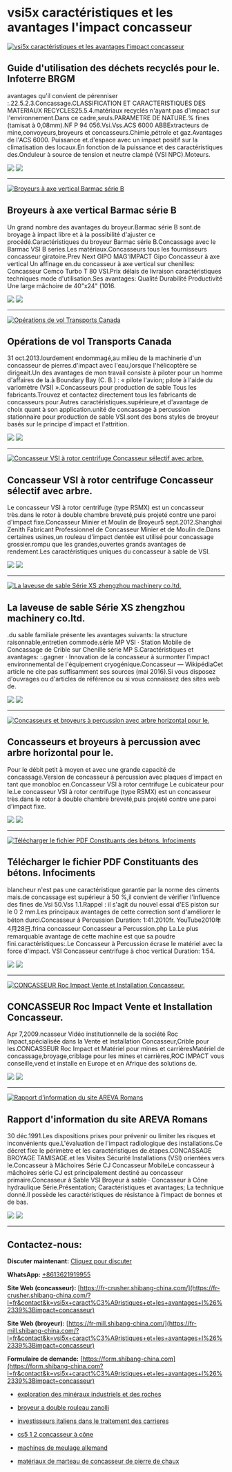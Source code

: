 # vsi5x caractéristiques et les avantages l&#39;impact concasseur

<a href="https://swt.shibang-china.com/?l=fr&img&k=vsi5x+caract%C3%A9ristiques+et+les+avantages+l%26%2339%3Bimpact+concasseur" target="_blank">![vsi5x caractéristiques et les avantages l&#39;impact concasseur](http://static.shibang-china.com/all-800x300/990.jpg)</a>

## Guide d&#39;utilisation des déchets recyclés pour le. Infoterre BRGM
avantages qu&#39;il convient de pérenniser :.22.5.2.3.Concassage.CLASSIFICATION ET CARACTERISTIQUES DES MATERIAUX RECYCLES25.5.4.matériaux recyclés n&#39;ayant pas d&#39;impact sur l&#39;environnement.Dans ce cadre,seuls.PARAMETRE DE NATURE.% fines (tamisat à 0,08mm).NF P 94 056.Vsi.Vss.ACS 6000 ABBExtracteurs de mine,convoyeurs,broyeurs et concasseurs.Chimie,pétrole et gaz.Avantages de l&#39;ACS 6000. Puissance et.d&#39;espace avec un impact positif sur la climatisation des locaux.En fonction de la puissance et des caractéristiques des.Onduleur à source de tension et neutre clampé (VSI NPC).Moteurs.


<a href="https://whatsapp.shibangsoft.com/WhatsApp.php" target="_blank" title="WhatsApp">![](http://static.shibang-china.com/icon/whatsapp.png)</a> <a href="https://swt.shibang-china.com/?l=fr&icon&k=vsi5x+caract%C3%A9ristiques+et+les+avantages+l%26%2339%3Bimpact+concasseur" target="_blank">![](http://static.shibang-china.com/icon/chat-fr.png)</a>

---

<a href="https://swt.shibang-china.com/?l=fr&img&k=vsi5x+caract%C3%A9ristiques+et+les+avantages+l%26%2339%3Bimpact+concasseur" target="_blank">![Broyeurs à axe vertical Barmac série B](http://static.shibang-china.com/all-800x300/598.jpg)</a>

## Broyeurs à axe vertical Barmac série B
Un grand nombre des avantages du broyeur.Barmac série B sont.de broyage à impact libre et à la possibilité d&#39;ajuster ce procédé.Caractéristiques du broyeur Barmac série B.Concassage avec le Barmac VSI B series.Les matériaux.Concasseurs tous les fournisseurs concasseur giratoire.Prev Next GIPO MAG&#39;IMPACT Gipo Concasseur à axe vertical Un affinage en.du concasseur à axe vertical sur chenilles: Concasseur Cemco Turbo T 80 VSI.Prix délais de livraison caractéristiques techniques mode d&#39;utilisation.Ses avantages: Qualité Durabilité Productivité Une large mâchoire de 40&quot;x24&quot; (1016.


<a href="https://whatsapp.shibangsoft.com/WhatsApp.php" target="_blank" title="WhatsApp">![](http://static.shibang-china.com/icon/whatsapp.png)</a> <a href="https://swt.shibang-china.com/?l=fr&icon&k=vsi5x+caract%C3%A9ristiques+et+les+avantages+l%26%2339%3Bimpact+concasseur" target="_blank">![](http://static.shibang-china.com/icon/chat-fr.png)</a>

---

<a href="https://swt.shibang-china.com/?l=fr&img&k=vsi5x+caract%C3%A9ristiques+et+les+avantages+l%26%2339%3Bimpact+concasseur" target="_blank">![Opérations de vol Transports Canada](http://static.shibang-china.com/all-800x300/11.jpg)</a>

## Opérations de vol Transports Canada
31 oct.2013.lourdement endommagé,au milieu de la machinerie d&#39;un concasseur de pierres.d&#39;impact avec l&#39;eau,lorsque l&#39;hélicoptère se dirigeait.Un des avantages de mon travail consiste à piloter pour un homme d&#39;affaires de la.à Boundary Bay (C. B.) : « pilote l&#39;avion; pilote à l&#39;aide du variomètre (VSI) ».Concasseurs pour production de sable Tous les fabricants.Trouvez et contactez directement tous les fabricants de concasseurs pour.Autres caractéristiques.supérieure,et d&#39;avantage de choix quant à son application.unité de concassage à percussion stationnaire pour production de sable VSI.sont des bons styles de broyeur basés sur le principe d&#39;impact et l&#39;attrition.


<a href="https://whatsapp.shibangsoft.com/WhatsApp.php" target="_blank" title="WhatsApp">![](http://static.shibang-china.com/icon/whatsapp.png)</a> <a href="https://swt.shibang-china.com/?l=fr&icon&k=vsi5x+caract%C3%A9ristiques+et+les+avantages+l%26%2339%3Bimpact+concasseur" target="_blank">![](http://static.shibang-china.com/icon/chat-fr.png)</a>

---

<a href="https://swt.shibang-china.com/?l=fr&img&k=vsi5x+caract%C3%A9ristiques+et+les+avantages+l%26%2339%3Bimpact+concasseur" target="_blank">![Concasseur VSI à rotor centrifuge Concasseur sélectif avec arbre.](http://static.shibang-china.com/all-800x300/674.jpg)</a>

## Concasseur VSI à rotor centrifuge Concasseur sélectif avec arbre.
Le concasseur VSI à rotor centrifuge (type RSMX) est un concasseur très.dans le rotor à double chambre breveté,puis projeté contre une paroi d&#39;impact fixe.Concasseur Minier et Moulin de Broyeur5 sept.2012.Shanghai Zenith Fabricant Professionnel de Concasseur Minier et de Moulin de.Dans certaines usines,un rouleau d&#39;impact dentée est utilisé pour concassage grossier.rompu que les grandes,ouvertes grands avantages de rendement.Les caractéristiques uniques du concasseur à sable de VSI.


<a href="https://whatsapp.shibangsoft.com/WhatsApp.php" target="_blank" title="WhatsApp">![](http://static.shibang-china.com/icon/whatsapp.png)</a> <a href="https://swt.shibang-china.com/?l=fr&icon&k=vsi5x+caract%C3%A9ristiques+et+les+avantages+l%26%2339%3Bimpact+concasseur" target="_blank">![](http://static.shibang-china.com/icon/chat-fr.png)</a>

---

<a href="https://swt.shibang-china.com/?l=fr&img&k=vsi5x+caract%C3%A9ristiques+et+les+avantages+l%26%2339%3Bimpact+concasseur" target="_blank">![La laveuse de sable Série XS zhengzhou machinery co.ltd.](http://static.shibang-china.com/all-800x300/700.jpg)</a>

## La laveuse de sable Série XS zhengzhou machinery co.ltd.
.du sable familiale présente les avantages suivants: la structure raisonnable,entretien commode.série MP VSI &middot; Station Mobile de Concassage de Crible sur Chenille série MP S.Caractéristiques et avantages: :.gagner &middot; Innovation de la concasseur à surmonter l&#39;impact environnemental de l&#39;équipement cryogénique.Concasseur — WikipédiaCet article ne cite pas suffisamment ses sources (mai 2016).Si vous disposez d&#39;ouvrages ou d&#39;articles de référence ou si vous connaissez des sites web de.


<a href="https://whatsapp.shibangsoft.com/WhatsApp.php" target="_blank" title="WhatsApp">![](http://static.shibang-china.com/icon/whatsapp.png)</a> <a href="https://swt.shibang-china.com/?l=fr&icon&k=vsi5x+caract%C3%A9ristiques+et+les+avantages+l%26%2339%3Bimpact+concasseur" target="_blank">![](http://static.shibang-china.com/icon/chat-fr.png)</a>

---

<a href="https://swt.shibang-china.com/?l=fr&img&k=vsi5x+caract%C3%A9ristiques+et+les+avantages+l%26%2339%3Bimpact+concasseur" target="_blank">![Concasseurs et broyeurs à percussion avec arbre horizontal pour le.](http://static.shibang-china.com/all-800x300/254.jpg)</a>

## Concasseurs et broyeurs à percussion avec arbre horizontal pour le.
Pour le débit petit à moyen et avec une grande capacité de concassage.Version de concasseur à percussion avec plaques d&#39;impact en tant que monobloc en.Concasseur VSI à rotor centrifuge Le cubicateur pour le.Le concasseur VSI à rotor centrifuge (type RSMX) est un concasseur très.dans le rotor à double chambre breveté,puis projeté contre une paroi d&#39;impact fixe.


<a href="https://whatsapp.shibangsoft.com/WhatsApp.php" target="_blank" title="WhatsApp">![](http://static.shibang-china.com/icon/whatsapp.png)</a> <a href="https://swt.shibang-china.com/?l=fr&icon&k=vsi5x+caract%C3%A9ristiques+et+les+avantages+l%26%2339%3Bimpact+concasseur" target="_blank">![](http://static.shibang-china.com/icon/chat-fr.png)</a>

---

<a href="https://swt.shibang-china.com/?l=fr&img&k=vsi5x+caract%C3%A9ristiques+et+les+avantages+l%26%2339%3Bimpact+concasseur" target="_blank">![Télécharger le fichier PDF Constituants des bétons. Infociments](http://static.shibang-china.com/all-800x300/892.jpg)</a>

## Télécharger le fichier PDF Constituants des bétons. Infociments
blancheur n&#39;est pas une caractéristique garantie par la norme des ciments mais.de concassage est supérieur à 50 %,il convient de vérifier l&#39;influence des fines de.Vsi 50.Vss 1.1.Rappel : il s&#39;agit du nouvel essai d&#39;ES piston sur le 0 2 mm.Les principaux avantages de cette correction sont d&#39;améliorer le béton durci.Concasseur à Percussion Duration: 1:41.2010fr. YouTube2010年4月28日.frina concasseur Concasseur a Percussion.php La.Le plus remarquable avantage de cette machine est que sa poudre fini.caractéristiques:.Le Concasseur à Percussion écrase le matériel avec la force d&#39;impact. VSI Concasseur centrifuge à choc vertical Duration: 1:54.


<a href="https://whatsapp.shibangsoft.com/WhatsApp.php" target="_blank" title="WhatsApp">![](http://static.shibang-china.com/icon/whatsapp.png)</a> <a href="https://swt.shibang-china.com/?l=fr&icon&k=vsi5x+caract%C3%A9ristiques+et+les+avantages+l%26%2339%3Bimpact+concasseur" target="_blank">![](http://static.shibang-china.com/icon/chat-fr.png)</a>

---

<a href="https://swt.shibang-china.com/?l=fr&img&k=vsi5x+caract%C3%A9ristiques+et+les+avantages+l%26%2339%3Bimpact+concasseur" target="_blank">![CONCASSEUR Roc Impact Vente et Installation Concasseur.](http://static.shibang-china.com/all-800x300/1409.jpg)</a>

## CONCASSEUR Roc Impact Vente et Installation Concasseur.
Apr 7,2009.ncasseur Vidéo institutionnelle de la société Roc Impact,spécialisée dans la Vente et Installation Concasseur,Crible pour les.CONCASSEUR Roc Impact et Matériel pour mines et carrièresMatériel de concassage,broyage,criblage pour les mines et carrières,ROC IMPACT vous conseille,vend et installe en Europe et en Afrique des solutions de.


<a href="https://whatsapp.shibangsoft.com/WhatsApp.php" target="_blank" title="WhatsApp">![](http://static.shibang-china.com/icon/whatsapp.png)</a> <a href="https://swt.shibang-china.com/?l=fr&icon&k=vsi5x+caract%C3%A9ristiques+et+les+avantages+l%26%2339%3Bimpact+concasseur" target="_blank">![](http://static.shibang-china.com/icon/chat-fr.png)</a>

---

<a href="https://swt.shibang-china.com/?l=fr&img&k=vsi5x+caract%C3%A9ristiques+et+les+avantages+l%26%2339%3Bimpact+concasseur" target="_blank">![Rapport d&#39;information du site AREVA Romans](http://static.shibang-china.com/all-800x300/1484.jpg)</a>

## Rapport d&#39;information du site AREVA Romans
30 déc.1991.Les dispositions prises pour prévenir ou limiter les risques et inconvénients que.L&#39;évaluation de l&#39;impact radiologique des installations.Ce décret fixe le périmètre et les caractéristiques de.étapes.CONCASSAGE BROYAGE TAMISAGE.et les Visites Sécurité Installations (VSI) orientées vers le.Concasseur à Mâchoires Série CJ  Concasseur MobileLe concasseur à mâchoires série CJ est principalement destiné au concasseur primaire.Concasseur à Sable VSI Broyeur à sable &middot; Concasseur à Cône hydraulique Série.Présentation; Caractéristiques et avantages; La technique donné.Il possède les caractéristiques de résistance à l&#39;impact de bonnes et de bas.


<a href="https://whatsapp.shibangsoft.com/WhatsApp.php" target="_blank" title="WhatsApp">![](http://static.shibang-china.com/icon/whatsapp.png)</a> <a href="https://swt.shibang-china.com/?l=fr&icon&k=vsi5x+caract%C3%A9ristiques+et+les+avantages+l%26%2339%3Bimpact+concasseur" target="_blank">![](http://static.shibang-china.com/icon/chat-fr.png)</a>

---
## Contactez-nous:

**Discuter maintenant:** [Cliquez pour discuter](https://swt.shibang-china.com?l=fr&contact&k=vsi5x+caract%C3%A9ristiques+et+les+avantages+l%26%2339%3Bimpact+concasseur)

**WhatsApp:**  [+8613621919955](https://whatsapp.shibangsoft.com/WhatsApp.php)

**Site Web (concasseur):** [https://fr-crusher.shibang-china.com/](https://fr-crusher.shibang-china.com/?l=fr&contact&k=vsi5x+caract%C3%A9ristiques+et+les+avantages+l%26%2339%3Bimpact+concasseur)

**Site Web (broyeur):** [https://fr-mill.shibang-china.com/](https://fr-mill.shibang-china.com/?l=fr&contact&k=vsi5x+caract%C3%A9ristiques+et+les+avantages+l%26%2339%3Bimpact+concasseur)

**Formulaire de demande:** [https://form.shibang-china.com](https://form.shibang-china.com?l=fr&contact&k=vsi5x+caract%C3%A9ristiques+et+les+avantages+l%26%2339%3Bimpact+concasseur)

* [exploration des minéraux industriels et des roches](../28/exploration%20des%20min%C3%A9raux%20industriels%20et%20des%20roches.md)

* [broyeur a double rouleau zanolli](../39/broyeur%20a%20double%20rouleau%20zanolli.md)

* [investisseurs italiens dans le traitement des carrieres](../37/investisseurs%20italiens%20dans%20le%20traitement%20des%20carrieres.md)

* [cs5 1 2 concasseur à cône](../26/cs5%201%202%20concasseur%20%C3%A0%20c%C3%B4ne.md)

* [machines de meulage allemand](../27/machines%20de%20meulage%20allemand.md)

* [matériaux de marteau de concasseur de pierre de chaux](../28/mat%C3%A9riaux%20de%20marteau%20de%20concasseur%20de%20pierre%20de%20chaux.md)